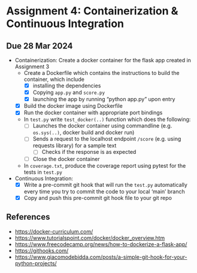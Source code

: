 # Assignment 4: Containerization & Continuous Integration

## Due 28 Mar 2024

- Containerization: Create a docker container for the flask app created in Assignment 3
  - Create a Dockerfile which contains the instructions to build the container, which include
    - [x] installing the dependencies
    - [x] Copying `app.py` and `score.py`
    - [x] launching the app by running “python app.py” upon entry
  - [x] Build the docker image using Dockerfile
  - [x] Run the docker container with appropriate port bindings
  - In `test.py` write `test_docker(..)` function which does the following:
    - [ ] Launches the docker container using commandline (e.g. `os.sys(..)`, docker build and docker run)
    - [ ] Sends a request to the localhost endpoint `/score` (e.g. using requests library) for a sample text
      - [ ] Checks if the response is as expected
    - [ ] Close the docker container
  - In `coverage.txt`, produce the coverage report using pytest for the tests in `test.py`
- Continuous Integration:
  - [x] Write a pre-commit git hook that will run the `test.py` automatically every time you try to commit the code to your local ‘main’ branch
  - [x] Copy and push this pre-commit git hook file to your git repo

## References

- <https://docker-curriculum.com/>
- <https://www.tutorialspoint.com/docker/docker_overview.htm>
- <https://www.freecodecamp.org/news/how-to-dockerize-a-flask-app/>
- <https://githooks.com/>
- <https://www.giacomodebidda.com/posts/a-simple-git-hook-for-your-python-projects/>
